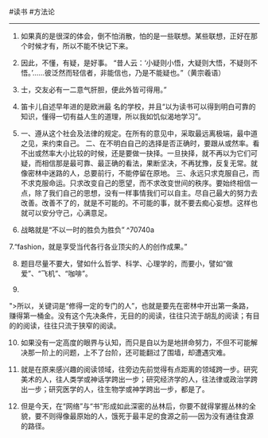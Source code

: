 #读书 #方法论

---

1. 如果真的是很深的体会，倒不怕消散，怕的是一些联想。某些联想，正好在那个时候才有，所以不能不快记下来。

2. 因此，不懂，有疑，是好事。 “昔人云：‘小疑则小悟，大疑则大悟，不疑则不悟。’……彼泛然而轻信者，非能信也，乃是不能疑也。”（黄宗羲语）

3. 士，交友必有一二意气肝胆，便此外皆可得用。”

4. 笛卡儿自述早年进的是欧洲最 名的学校，并且“以为读书可以得到明白可靠的知识，懂得一切有益人生的道理，所以我如饥似渴地学习”。

5. 一、遵从这个社会及法律的规定。在所有的意见中，采取最远离极端，最中道之见，来约束自己。
二、在不明白自己的选择是否正确时，要跟从或然率。看不出或然率大小比较的时候，还是要做一抉择。一旦抉择，就不再以为它们可疑，而相信那是最可靠、最正确的看法，果断坚决，不再犹豫，反复无常。就像密林中迷路的人，总要前行，不能停留在原地。
三、永远只求克服自己，而不求克服命运。只求改变自己的愿望，而不求改变世间的秩序。要始终相信一点，除了我们自己的思想，没有一样事情我们可以自主。尽自己最大的努力去改善。改善不了的，就是不可能的。不可能的事，就不要去痴心妄想。这样也就可以安分守己，心满意足。

6. 战略就是“不以一时的胜负为胜负” ^70740a


7.“fashion，就是享受当代各行各业顶尖的人的创作成果。”

8. 题目尽量不要大，譬如什么哲学、科学、心理学的，而要小，譬如“做爱”、“飞机”、“咖啡”。

9.
">所以，关键词是“修得一定的专门的人”，也就是要先在密林中开出第一条路，赚得第一桶金。没有这个先决条件，无目的的阅读，往往只流于胡乱的阅读；有目的的阅读，往往只流于狭窄的阅读。

10. 如果没有一定高度的眼界与认知，而只是自以为是地拼命努力，不但不可能解决那一阶上的问题，上不了台阶，还可能翻过了围墙，却遭遇灾难。

11. 就是在原来感兴趣的阅读领域，往旁边先前觉得有点距离的领域跨一步。研究美术的人，往人类学或神话学跨出一步；研究经济学的人，往法律或政治学跨出一步；研究医学的人，往生物学或神学跨出一步，都是了。

12. 但是今天，在“网络”与“书”形成如此深密的丛林后，你要不就得掌握丛林的全貌，要不则得像最原始的人，饿死于最丰足的食源之前──因为没有通往食源的路径。
